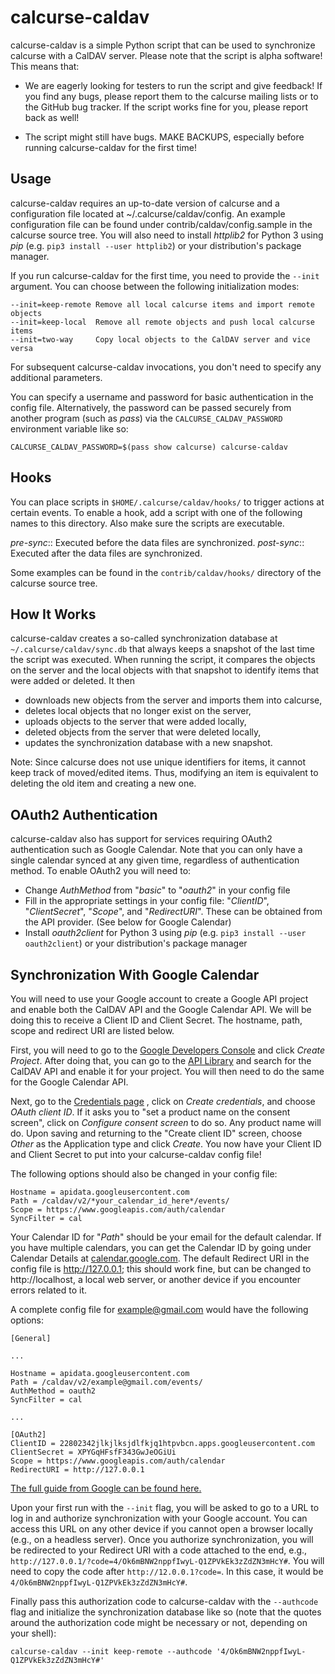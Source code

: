 calcurse-caldav
===============

calcurse-caldav is a simple Python script that can be used to synchronize
calcurse with a CalDAV server. Please note that the script is alpha software!
This means that:

* We are eagerly looking for testers to run the script and give feedback! If
  you find any bugs, please report them to the calcurse mailing lists or to the
  GitHub bug tracker. If the script works fine for you, please report back as
  well!

* The script might still have bugs. MAKE BACKUPS, especially before running
  calcurse-caldav for the first time!

Usage
-----

calcurse-caldav requires an up-to-date version of calcurse and a configuration
file located at ~/.calcurse/caldav/config. An example configuration file can be
found under contrib/caldav/config.sample in the calcurse source tree. You will
also need to install *httplib2* for Python 3 using *pip* (e.g. `pip3 install
--user httplib2`) or your distribution's package manager.

If you run calcurse-caldav for the first time, you need to provide the `--init`
argument. You can choose between the following initialization modes:

    --init=keep-remote Remove all local calcurse items and import remote objects
    --init=keep-local  Remove all remote objects and push local calcurse items
    --init=two-way     Copy local objects to the CalDAV server and vice versa

For subsequent calcurse-caldav invocations, you don't need to specify any
additional parameters.

You can specify a username and password for basic authentication in the
config file. Alternatively, the password can be passed securely from another
program (such as *pass*) via the `CALCURSE_CALDAV_PASSWORD` environment variable like
so:
```
CALCURSE_CALDAV_PASSWORD=$(pass show calcurse) calcurse-caldav
```

Hooks
-----

You can place scripts in `$HOME/.calcurse/caldav/hooks/` to trigger actions at
certain events. To enable a hook, add a script with one of the following names
to this directory. Also make sure the scripts are executable.

*pre-sync*::
  Executed before the data files are synchronized.
*post-sync*::
  Executed after the data files are synchronized.

Some examples can be found in the `contrib/caldav/hooks/` directory of the
calcurse source tree.

How It Works
------------

calcurse-caldav creates a so-called synchronization database at
`~/.calcurse/caldav/sync.db` that always keeps a snapshot of the last time the
script was executed. When running the script, it compares the objects on the
server and the local objects with that snapshot to identify items that were
added or deleted. It then

* downloads new objects from the server and imports them into calcurse,
* deletes local objects that no longer exist on the server,
* uploads objects to the server that were added locally,
* deleted objects from the server that were deleted locally,
* updates the synchronization database with a new snapshot.

Note: Since calcurse does not use unique identifiers for items, it cannot keep
track of moved/edited items. Thus, modifying an item is equivalent to deleting
the old item and creating a new one.

OAuth2 Authentication
---------------------

calcurse-caldav also has support for services requiring OAuth2 authentication
such as Google Calendar. Note that you can only have a single calendar synced
at any given time, regardless of authentication method. To enable OAuth2 you
will need to:

* Change *AuthMethod* from "*basic*" to "*oauth2*" in your config file
* Fill in the appropriate settings in your config file: "*ClientID*",
 "*ClientSecret*", "*Scope*", and "*RedirectURI*". These can be obtained from
 the API provider. (See below for Google Calendar)
* Install *oauth2client* for Python 3 using *pip* (e.g. `pip3 install --user
oauth2client`) or your distribution's package manager

Synchronization With Google Calendar
-------------------------------------

You will need to use your Google account to create a Google API project and
enable both the CalDAV API and the Google Calendar API. We will be doing this to
receive a Client ID and Client Secret. The hostname, path, scope and redirect
URI are listed below.

First, you will need to go to the [Google Developers Console](https://console.developers.google.com/project) and click *Create
Project*. After doing that, you can go to the [API Library](https://console.developers.google.com/project/_/apiui/apis/library) and
search for the CalDAV API and enable it for your project. You will then need to
do the same for the Google Calendar API.

Next, go to the [Credentials page](https://console.developers.google.com/project/_/apiui/credential)
, click on *Create credentials*, and choose *OAuth client ID*. If it asks you
to "set a product name on the consent screen", click on *Configure consent
screen* to do so. Any product name will do. Upon saving and returning to the
"Create client ID" screen, choose *Other* as the Application type and click
*Create*. You now have your Client ID and Client Secret to put into your
calcurse-caldav config file!

The following options should also be changed in your config file:

```
Hostname = apidata.googleusercontent.com
Path = /caldav/v2/*your_calendar_id_here*/events/
Scope = https://www.googleapis.com/auth/calendar
SyncFilter = cal
```

Your Calendar ID for "*Path*" should be your email for the default calendar.
If you have multiple calendars, you can get the Calendar ID by going under
Calendar Details at [calendar.google.com](https://calendar.google.com).
The default Redirect URI in the config file is http://127.0.0.1; this should
work fine, but can be changed to http://localhost, a local web server, or
another device if you encounter errors related to it.

A complete config file for example@gmail.com would have the following options:

```
[General]

...

Hostname = apidata.googleusercontent.com
Path = /caldav/v2/example@gmail.com/events/
AuthMethod = oauth2
SyncFilter = cal

...

[OAuth2]
ClientID = 22802342jlkjlksjdlfkjq1htpvbcn.apps.googleusercontent.com
ClientSecret = XPYGqHFsfF343GwJeOGiUi
Scope = https://www.googleapis.com/auth/calendar
RedirectURI = http://127.0.0.1
```

[The full guide from Google can be found here.](https://developers.google.com/google-apps/calendar/caldav/v2/guide)

Upon your first run with the `--init` flag, you will be asked to go to a URL to
log in and authorize synchronization with your Google account. You can access
this URL on any other device if you cannot open a browser locally (e.g., on
a headless server). Once you authorize synchronization, you will be redirected
to your Redirect URI with a code attached to the end, e.g.,
`http://127.0.0.1/?code=4/Ok6mBNW2nppfIwyL-Q1ZPVkEk3zZdZN3mHcY#`. You will need
to copy the code after `http://12.0.0.1?code=`. In this case, it would be
`4/Ok6mBNW2nppfIwyL-Q1ZPVkEk3zZdZN3mHcY#`.

Finally pass this authorization code to calcurse-caldav with the `--authcode`
flag and initialize the synchronization database like so (note that the quotes
around the authorization code might be necessary or not, depending on your shell):

```
calcurse-caldav --init keep-remote --authcode '4/Ok6mBNW2nppfIwyL-Q1ZPVkEk3zZdZN3mHcY#'
```
